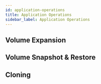 ```yaml
---
id: application-operations
title: Application Operations
sidebar_label: Application Operations
---
```


## Volume Expansion

###

## Volume Snapshot & Restore



## Cloning
